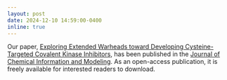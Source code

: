 ```yaml
---
layout: post
date: 2024-12-10 14:59:00-0400
inline: true
---
```


Our paper, [Exploring Extended Warheads toward Developing Cysteine-Targeted Covalent Kinase Inhibitors](https://pubs.acs.org/doi/10.1021/acs.jcim.4c00890), has been published in the [Journal of Chemical Information and Modeling](https://pubs.acs.org/doi/10.1021/acs.jcim.4c00890). As an open-access publication, it is freely available for interested readers to download.
